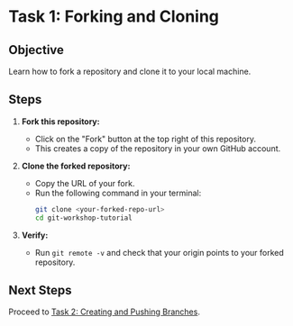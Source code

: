 # Task 1: Forking and Cloning

## Objective
Learn how to fork a repository and clone it to your local machine.

## Steps
1. **Fork this repository:**
   - Click on the "Fork" button at the top right of this repository.
   - This creates a copy of the repository in your own GitHub account.
   
2. **Clone the forked repository:**
   - Copy the URL of your fork.
   - Run the following command in your terminal:
     ```bash
     git clone <your-forked-repo-url>
     cd git-workshop-tutorial
     ```

3. **Verify:**
   - Run `git remote -v` and check that your origin points to your forked repository.

## Next Steps
Proceed to [Task 2: Creating and Pushing Branches](task2.md).

